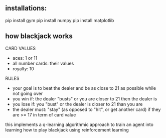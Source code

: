 ## installations:

pip install gym
pip install numpy
pip install matplotlib

## how blackjack works

CARD VALUES

- aces: 1 or 11
- all number cards: their values
- royalty: 10

RULES

- your goal is to beat the dealer and be as close to 21 as possible while not going over
- you win if: the dealer "busts" or you are closer to 21 then the dealer is
- you lose if: you "bust" or the dealer is closer to 21 than you are
- the dealer must: "stay" (as opposed to "hit", or get another card) if they are >= 17 in term of card value

this implements a q-learning algorithmic approach to train an agent into learning how to play blackjack using reinforcement learning
